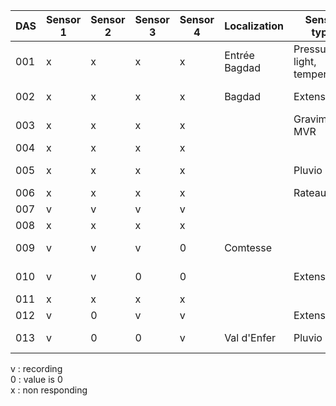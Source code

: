 | DAS   | Sensor 1 | Sensor 2 | Sensor 3 | Sensor 4 | Localization   | Sensor type                   | last update | EDAS Version  |
| ------| -------  | -------- | -------- |  --------| ------------   | -----------                   | ----------- |-------------- |
| 001   |    x    |    x     |     x    |     x    | Entrée Bagdad  | Pressure, light, temperature  | 2014-06-04            |               |
| 002   |    x     |    x     |     x    |     x    | Bagdad         | Extenso                       | 2014-11-12             | v3.05         |
| 003   |    x     |    x     |     x    |     x    |                | Gravimeter MVR                |             |               |
| 004   |    x     |    x     |     x    |     x    |                |                               |             |               |
| 005   |    x     |    x     |     x    |     x    |                | Pluvio                        | 2014-05-21  |               |
| 006   |    x     |    x     |     x    |     x    |                | Rateau                        |             |               |
| 007   |    v     |    v     |     v    |     v    |                |                               |             | v3.05         |
| 008   |    x     |    x     |     x    |     x    |                |                               |             |               |
| 009   |    v     |    v     |     v    |     0    |  Comtesse      |                               |  2014-07-11 |               |
| 010   |    v     |    v     |     0    |     0    |                | Extenso                       | 2014-05-21  | v3.05         |
| 011   |    x     |    x     |     x    |     x    |                |                               |             |               |
| 012   |    v     |    0     |     v    |     v    |                | Extenso                       |             | v3.03         |
| 013   |    v     |    0     |     0    |     v    | Val d'Enfer    | Pluvio                        | 2014-09-26  |   v3.05         |


v : recording  
0 : value is 0  
x : non responding  

